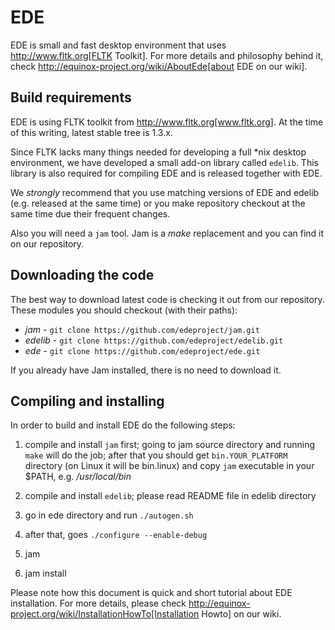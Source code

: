 # EDE

EDE is small and fast desktop environment that uses
http://www.fltk.org[FLTK Toolkit]. For more details and philosophy
behind it, check
http://equinox-project.org/wiki/AboutEde[about EDE on our wiki].

## Build requirements

EDE is using FLTK toolkit from http://www.fltk.org[www.fltk.org]. At
the time of this writing, latest stable tree is 1.3.x.

Since FLTK lacks many things needed for developing a full *nix desktop
environment, we have developed a small add-on library called
`edelib`. This library is also required for compiling EDE and is
released together with EDE.

We *strongly* recommend that you use matching versions of EDE and
edelib (e.g. released at the same time) or you make repository
checkout at the same time due their frequent changes.

Also you will need a `jam` tool. Jam is a *make* replacement and you
can find it on our repository.

## Downloading the code

The best way to download latest code is checking it out from our
repository. These modules you should checkout (with their paths):

- *jam* - `git clone https://github.com/edeproject/jam.git`
- *edelib* - `git clone https://github.com/edeproject/edelib.git`
- *ede* - `git clone https://github.com/edeproject/ede.git`

If you already have Jam installed, there is no need to download it.

## Compiling and installing

In order to build and install EDE do the following steps:

1. compile and install `jam` first; going to jam source directory and running `make` will do
   the job; after that you should get `bin.YOUR_PLATFORM` directory (on Linux it will be
   bin.linux) and copy `jam` executable in your $PATH, e.g. */usr/local/bin*

2. compile and install `edelib`; please read README file in edelib directory

3. go in ede directory and run `./autogen.sh`

4. after that, goes `./configure --enable-debug`

5. jam

6. jam install

Please note how this document is quick and short tutorial about EDE installation. For more details,
please check http://equinox-project.org/wiki/InstallationHowTo[Installation Howto] on our wiki.
